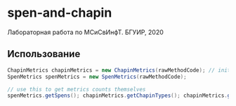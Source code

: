 # spen-and-chapin
Лабораторная работа по МСиСвИнфТ. БГУИР, 2020
## Использование
```Java
ChapinMetrics chapinMetrics = new ChapinMetrics(rawMethodCode); // init metrics with raw text
SpenMetrics spenMetrics = new SpenMetrics(rawMethodCode);

// use this to get metrics counts themselves
spenMetrics.getSpens(); chapinMetrics.getChapinTypes(); chapinMetrics.getIOChapinTypes()
```
